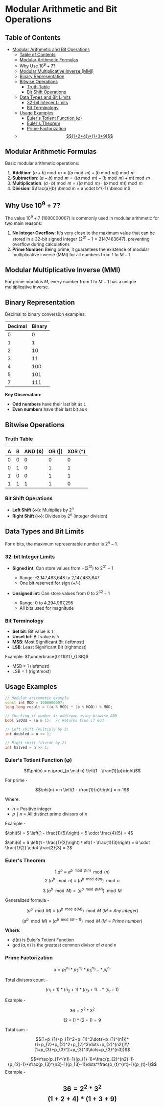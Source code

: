 # Modular Arithmetic and Bit Operations

## Table of Contents
- [Modular Arithmetic and Bit Operations](#modular-arithmetic-and-bit-operations)
  - [Table of Contents](#table-of-contents)
  - [Modular Arithmetic Formulas](#modular-arithmetic-formulas)
  - [Why Use $10^9 + 7$?](#why-use-109--7)
  - [Modular Multiplicative Inverse (MMI)](#modular-multiplicative-inverse-mmi)
  - [Binary Representation](#binary-representation)
  - [Bitwise Operations](#bitwise-operations)
    - [Truth Table](#truth-table)
    - [Bit Shift Operations](#bit-shift-operations)
  - [Data Types and Bit Limits](#data-types-and-bit-limits)
    - [32-bit Integer Limits](#32-bit-integer-limits)
    - [Bit Terminology](#bit-terminology)
  - [Usage Examples](#usage-examples)
    - [Euler's Totient Function (φ)](#eulers-totient-function-φ)
    - [Euler's Theorem](#eulers-theorem)
    - [Prime Factorization](#prime-factorization)
  - [$$(1+2+4)\*(1+3+9)$$](#124139)

## Modular Arithmetic Formulas

Basic modular arithmetic operations:

1. **Addition**: $(a + b) \bmod m = ((a \bmod m) + (b \bmod m)) \bmod m$
2. **Subtraction**: $(a - b) \bmod m = ((a \bmod m) - (b \bmod m) + m) \bmod m$
3. **Multiplication**: $(a \cdot b) \bmod m = ((a \bmod m) \cdot (b \bmod m)) \bmod m$
4. **Division**: $\frac{a}{b} \bmod m = a \cdot b^{-1} \bmod m$

## Why Use $10^9 + 7$?

The value $10^9 + 7$ (1000000007) is commonly used in modular arithmetic for two main reasons:

1. **No Integer Overflow**: It's very close to the maximum value that can be stored in a 32-bit signed integer $(2^{31} - 1 = 2147483647)$, preventing overflow during calculations
2. **Prime Number**: Being prime, it guarantees the existence of modular multiplicative inverse (MMI) for all numbers from $1$ to $M-1$

## Modular Multiplicative Inverse (MMI)

For prime modulus $M$, every number from $1$ to $M-1$ has a unique multiplicative inverse.

## Binary Representation

Decimal to binary conversion examples:

| Decimal | Binary |
| ------- | ------ |
| 0       | 0      |
| 1       | 1      |
| 2       | 10     |
| 3       | 11     |
| 4       | 100    |
| 5       | 101    |
| 7       | 111    |

**Key Observation**: 
- **Odd numbers** have their last bit as `1`
- **Even numbers** have their last bit as `0`

## Bitwise Operations

### Truth Table

| A   | B   | AND (&) | OR (\|) | XOR (^) |
| --- | --- | ------- | ------- | ------- |
| 0   | 0   | 0       | 0       | 0       |
| 0   | 1   | 0       | 1       | 1       |
| 1   | 0   | 0       | 1       | 1       |
| 1   | 1   | 1       | 1       | 0       |

### Bit Shift Operations

- **Left Shift (`<<`)**: Multiplies by $2^n$
- **Right Shift (`>>`)**: Divides by $2^n$ (integer division)

## Data Types and Bit Limits

For $n$ bits, the maximum representable number is $2^n - 1$.

### 32-bit Integer Limits

- **Signed int**: Can store values from $-(2^{31})$ to $2^{31} - 1$
  - Range: -2,147,483,648 to 2,147,483,647
  - One bit reserved for sign (+/-)

- **Unsigned int**: Can store values from $0$ to $2^{32} - 1$
  - Range: 0 to 4,294,967,295
  - All bits used for magnitude

### Bit Terminology

- **Set bit**: Bit value is `1`
- **Unset bit**: Bit value is `0`
- **MSB**: Most Significant Bit (leftmost)
- **LSB**: Least Significant Bit (rightmost)

Example: $1\underbrace{0111011}_{LSB}$
- MSB = 1 (leftmost)
- LSB = 1 (rightmost)

## Usage Examples

```cpp
// Modular arithmetic example
const int MOD = 1000000007;
long long result = ((a % MOD) * (b % MOD)) % MOD;

// Checking if number is odd/even using bitwise AND
bool isOdd = (n & 1);  // Returns true if odd

// Left shift (multiply by 2)
int doubled = n << 1;

// Right shift (divide by 2)
int halved = n >> 1;
```
### Euler's Totient Function (φ)


$$\phi(n) = n \prod_{p \mid n} \left(1 - \frac{1}{p}\right)$$

For prime -

$$\phi(n) = n  \left(1 - \frac{1}{n}\right) = n-1$$

Where:  
- $n$ = Positive integer  
- $p$ $\mid$ $n$ = All distinct prime divisors of $n$

Example - 

$\phi(5) = 5 \left(1 - \frac{1}{5}\right) = 5 \cdot \frac{4}{5} = 4$

$\phi(6) = 6 \left(1 - \frac{1}{2}\right) \left(1 - \frac{1}{3}\right) = 6 \cdot \frac{1}{2} \cdot \frac{2}{3} = 2$

### Euler's Theorem

$$1.a^{b} \equiv a^{b\mod\phi(n)} \mod(n)$$
$$2.(a^{b}\mod n) \equiv (a^{b\mod\phi(n)})\mod n$$ 
 
$$3.(a^{b}\mod M)=(a^{b\mod\phi(M)})\mod M$$

Generalized formula -

$$(a^{b}\mod M) \equiv (a^{b\mod\phi(M)})\mod M  \ (M = Any \ integer)$$

$$(a^{b}\mod M) \equiv (a^{b\mod(M-1)})\mod M  \ (M = Prime \ number)$$




**Where:**  
- $\phi(n)$ is Euler’s Totient Function  
- $\gcd(a, n)$ is the greatest common divisor of $a$ and $n$

### Prime Factorization 

$$x=p_{1}^{n_{1}}*p_{2}^{n_{2}}*p_{3}^{n_{3}}\dots*p_{t}^{n_{t}}$$

Total divisors count - 

$$(n_{1}+1)*(n_{2}+1)*(n_{3}+1) \dots*(n_{t}+1)$$

Example -

$$36=2^{2}*3^{2}$$ 

$$(2+1)*(2+1)=9$$

Total sum -

$$(1+p_{1}+p_{1}^2+p_{1}^3\dots+p_{1}^{n1})*(1+p_{2}+p_{2}^2+p_{2}^3\dots+p_{2}^{n2})\\*(1+p_{3}+p_{3}^2+p_{3}^3\dots+p_{3}^{n3})$$

$$=\frac{p_{1}^{n1}-1}{p_{1}-1}*\frac{p_{2}^{n2}-1}{p_{2}-1}*\frac{p_{3}^{n3}-1}{p_{3}-1}\dots*\frac{p_{t}^{nt}-1}{p_{t}-1}$$
Example -

$$36=2^{2}*3^{2}$$ 
$$(1+2+4)*(1+3+9)$$
---

